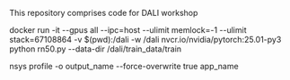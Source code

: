 This repository comprises code for DALI workshop

docker run -it --gpus all --ipc=host --ulimit memlock=-1 --ulimit stack=67108864 -v $(pwd):/dali -w /dali nvcr.io/nvidia/pytorch:25.01-py3 python rn50.py --data-dir /dali/train_data/train

nsys profile -o output_name --force-overwrite true app_name
